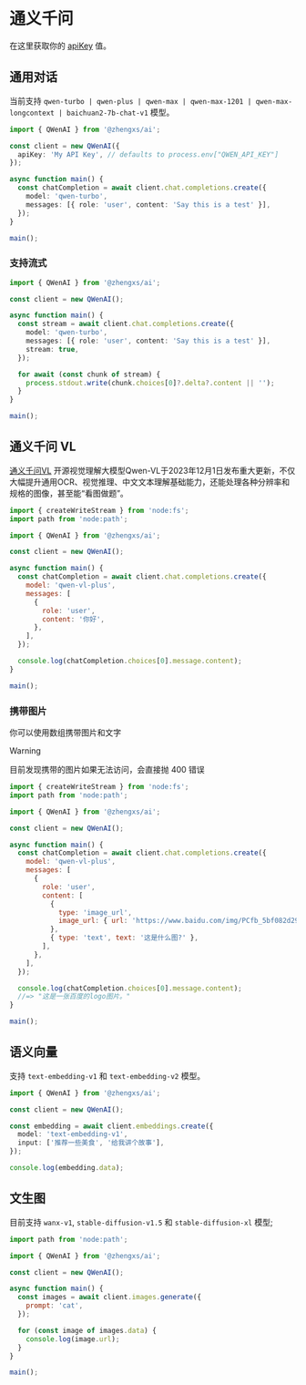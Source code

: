 # 通义千问

在这里获取你的
[apiKey](https://help.aliyun.com/zh/dashscope/developer-reference/activate-dashscope-and-create-an-api-key)
值。

## 通用对话

当前支持 `qwen-turbo | qwen-plus | qwen-max | qwen-max-1201 | qwen-max-longcontext | baichuan2-7b-chat-v1` 模型。

```ts
import { QWenAI } from '@zhengxs/ai';

const client = new QWenAI({
  apiKey: 'My API Key', // defaults to process.env["QWEN_API_KEY"]
});

async function main() {
  const chatCompletion = await client.chat.completions.create({
    model: 'qwen-turbo',
    messages: [{ role: 'user', content: 'Say this is a test' }],
  });
}

main();
```

### 支持流式

```ts
import { QWenAI } from '@zhengxs/ai';

const client = new QWenAI();

async function main() {
  const stream = await client.chat.completions.create({
    model: 'qwen-turbo',
    messages: [{ role: 'user', content: 'Say this is a test' }],
    stream: true,
  });

  for await (const chunk of stream) {
    process.stdout.write(chunk.choices[0]?.delta?.content || '');
  }
}

main();
```

## 通义千问 VL

[通义千问VL](https://help.aliyun.com/zh/dashscope/developer-reference/qwen-vl-plus) 开源视觉理解大模型Qwen-VL于2023年12月1日发布重大更新，不仅大幅提升通用OCR、视觉推理、中文文本理解基础能力，还能处理各种分辨率和规格的图像，甚至能“看图做题”。

```js
import { createWriteStream } from 'node:fs';
import path from 'node:path';

import { QWenAI } from '@zhengxs/ai';

const client = new QWenAI();

async function main() {
  const chatCompletion = await client.chat.completions.create({
    model: 'qwen-vl-plus',
    messages: [
      {
        role: 'user',
        content: '你好',
      },
    ],
  });

  console.log(chatCompletion.choices[0].message.content);
}

main();
```

### 携带图片

你可以使用数组携带图片和文字

> [!WARNING]
> 目前发现携带的图片如果无法访问，会直接抛 400 错误

```js
import { createWriteStream } from 'node:fs';
import path from 'node:path';

import { QWenAI } from '@zhengxs/ai';

const client = new QWenAI();

async function main() {
  const chatCompletion = await client.chat.completions.create({
    model: 'qwen-vl-plus',
    messages: [
      {
        role: 'user',
        content: [
          {
            type: 'image_url',
            image_url: { url: 'https://www.baidu.com/img/PCfb_5bf082d29588c07f842ccde3f97243ea.png' },
          },
          { type: 'text', text: '这是什么图?' },
        ],
      },
    ],
  });

  console.log(chatCompletion.choices[0].message.content);
  //=> "这是一张百度的logo图片。"
}

main();
```

## 语义向量

支持 `text-embedding-v1` 和 `text-embedding-v2` 模型。

```ts
import { QWenAI } from '@zhengxs/ai';

const client = new QWenAI();

const embedding = await client.embeddings.create({
  model: 'text-embedding-v1',
  input: ['推荐一些美食', '给我讲个故事'],
});

console.log(embedding.data);
```

## 文生图

目前支持 `wanx-v1`, `stable-diffusion-v1.5` 和 `stable-diffusion-xl` 模型;

```js
import path from 'node:path';

import { QWenAI } from '@zhengxs/ai';

const client = new QWenAI();

async function main() {
  const images = await client.images.generate({
    prompt: 'cat',
  });

  for (const image of images.data) {
    console.log(image.url);
  }
}

main();
```
